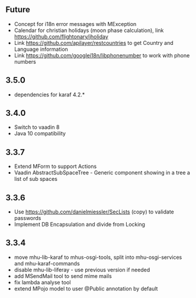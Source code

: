 
## Future

* Concept for i18n error messages with MException
* Calendar for christian holidays (moon phase calculation), link https://github.com/flightonary/jholiday
* Link https://github.com/apilayer/restcountries to get Country and Language information
* Link https://github.com/googlei18n/libphonenumber to work with phone numbers

## 3.5.0

* dependencies for karaf 4.2.*

## 3.4.0

* Switch to vaadin 8
* Java 10 compatibility

## 3.3.7

* Extend MForm to support Actions
* Vaadin AbstractSubSpaceTree - Generic component showing in a tree a list of sub spaces


## 3.3.6

* Use https://github.com/danielmiessler/SecLists (copy) to validate passwords
* Implement DB Encapsulation and divide from Locking

## 3.3.4

* move mhu-lib-karaf to mhus-osgi-tools, split into mhu-osgi-services and mhu-karaf-commands
* disable mhu-lib-liferay - use previous version if needed
* add MSendMail tool to send mime mails
* fix lambda analyse tool
* extend MPojo model to user @Public annotation by default
